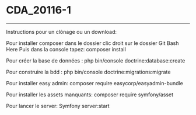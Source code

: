 # CDA_20116-1


***********
Instructions pour un clônage ou un download:

Pour installer composer dans le dossier
clic droit sur le dossier Git Bash Here
Puis dans la console tapez:
composer install

Pour créer la base de données :
php bin/console doctrine:database:create

Pour construire la bdd :
php bin/console doctrine:migrations:migrate

Pour installer easy admin:
 composer require easycorp/easyadmin-bundle

Pour installer les assets manquants:
 composer require symfony/asset

Pour lancer le server:
Symfony server:start

